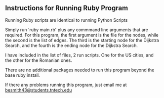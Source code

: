 ## Instructions for Running Ruby Program

Running Ruby scripts are identical to running Python Scripts

Simply run 'ruby main.rb' plus any commmand line arguments that are required.
For this program, the first argument is the file for the nodes, while the second is the list of edges.  The third is the starting node for the Dijkstra Search, and the fourth is the ending node for the Dijkstra Search.

I have included in the list of files, 2 run scripts.  One for the US cities, and the other for the Romanian ones.

There are no additional packages needed to run this program beyond the base ruby install.

If there any problems running this program, just email me at besmith43@students.tntech.edu
